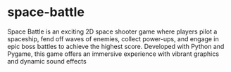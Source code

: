 # space-battle
Space Battle is an exciting 2D space shooter game where players pilot a spaceship, fend off waves of enemies, collect power-ups, and engage in epic boss battles to achieve the highest score. Developed with Python and Pygame, this game offers an immersive experience with vibrant graphics and dynamic sound effects
